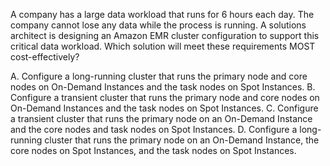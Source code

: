 A company has a large data workload that runs for 6 hours each day. The company cannot lose any data while the process is running. A solutions architect is designing an Amazon EMR cluster configuration to support this critical data workload. Which solution will meet these requirements MOST cost-effectively? 

A. Configure a long-running cluster that runs the primary node and core nodes on On-Demand Instances and the task nodes on Spot Instances. 
B. Configure a transient cluster that runs the primary node and core nodes on On-Demand Instances and the task nodes on Spot Instances. 
C. Configure a transient cluster that runs the primary node on an On-Demand Instance and the core nodes and task nodes on Spot Instances. 
D. Configure a long-running cluster that runs the primary node on an On-Demand Instance, the core nodes on Spot Instances, and the task nodes on Spot Instances.